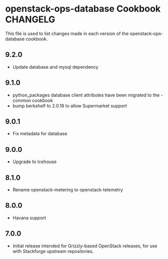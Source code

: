 openstack-ops-database Cookbook CHANGELG
===================================
This file is used to list changes made in each version of the openstack-ops-database cookbook.

## 9.2.0
* Update database and mysql dependency

## 9.1.0
* python_packages database client attributes have been migrated to
the -common cookbook
* bump berkshelf to 2.0.18 to allow Supermarket support

## 9.0.1
* Fix metadata for database

## 9.0.0
* Upgrade to Icehouse

## 8.1.0
* Rename openstack-metering to openstack-telemetry

## 8.0.0
* Havana support

## 7.0.0

* Initial release intended for Grizzly-based OpenStack releases,
  for use with Stackforge upstream repositories.

